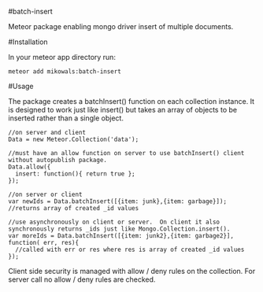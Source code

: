 #batch-insert

Meteor package enabling mongo driver insert of multiple documents.

#Installation

In your meteor app directory run:

    meteor add mikowals:batch-insert

#Usage

The package creates a batchInsert() function on each collection instance.  It is designed to work just like insert() but takes an array of objects to be inserted rather than a single object.

    //on server and client
    Data = new Meteor.Collection('data');

    //must have an allow function on server to use batchInsert() client without autopublish package.
    Data.allow({
      insert: function(){ return true };
    });

    //on server or client
    var newIds = Data.batchInsert([{item: junk},{item: garbage}]);  //returns array of created _id values

    //use asynchronously on client or server.  On client it also synchronously returns _ids just like Mongo.Collection.insert().
    var moreIds = Data.batchInsert([{item: junk2},{item: garbage2}], function( err, res){
      //called with err or res where res is array of created _id values
    });  

Client side security is managed with allow / deny rules on the collection.  For server call no allow / deny rules are checked.  
